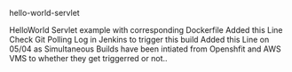 hello-world-servlet

HelloWorld Servlet example with corresponding Dockerfile
Added this Line Check Git Polling Log in Jenkins to trigger this build
Added this Line on 05/04 as Simultaneous Builds have been intiated from Openshfit and AWS VMS to whether they get triggerred or not..
